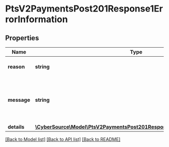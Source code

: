 # PtsV2PaymentsPost201Response1ErrorInformation

## Properties
Name | Type | Description | Notes
------------ | ------------- | ------------- | -------------
**reason** | **string** | The reason of the status. | [optional] 
**message** | **string** | The detail message related to the status and reason listed above. | [optional] 
**details** | [**\CyberSource\Model\PtsV2PaymentsPost201Response1ErrorInformationDetails[]**](PtsV2PaymentsPost201Response1ErrorInformationDetails.md) |  | [optional] 

[[Back to Model list]](../README.md#documentation-for-models) [[Back to API list]](../README.md#documentation-for-api-endpoints) [[Back to README]](../README.md)


